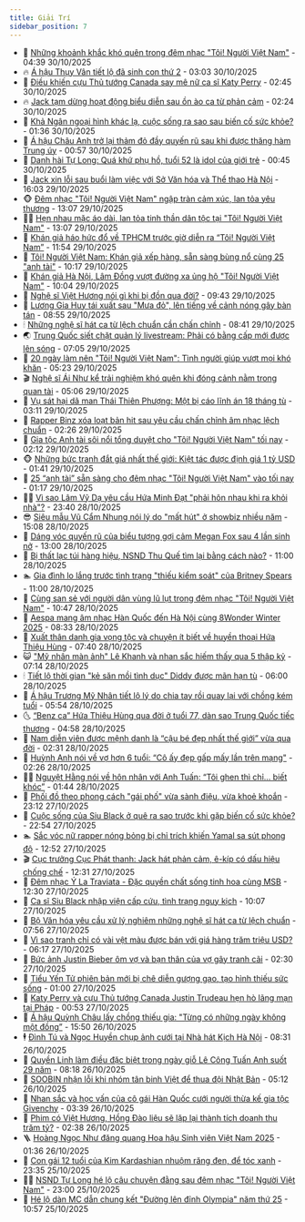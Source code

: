 ```yaml
---
title: Giải Trí
sidebar_position: 7
---
```


<!-- dantri-giai-tri:START -->
- 🤩 [Những khoảnh khắc khó quên trong đêm nhạc &quot;Tôi! Người Việt Nam&quot;](https://dantri.com.vn/giai-tri/nhung-khoanh-khac-kho-quen-trong-dem-nhac-toi-nguoi-viet-nam-20251030101514899.htm) - 04:39 30/10/2025
- 🔥 [Á hậu Thụy Vân tiết lộ đã sinh con thứ 2](https://dantri.com.vn/giai-tri/a-hau-thuy-van-tiet-lo-da-sinh-con-thu-2-20251030085711644.htm) - 03:03 30/10/2025
- 🚀 [Điều khiến cựu Thủ tướng Canada say mê nữ ca sĩ Katy Perry](https://dantri.com.vn/giai-tri/dieu-khien-cuu-thu-tuong-canada-say-me-nu-ca-si-katy-perry-20251029114452315.htm) - 02:45 30/10/2025
- 🔥 [Jack tạm dừng hoạt động biểu diễn sau ồn ào ca từ phản cảm](https://dantri.com.vn/giai-tri/jack-tam-dung-hoat-dong-bieu-dien-sau-on-ao-ca-tu-phan-cam-20251030091739780.htm) - 02:24 30/10/2025
- 🌈 [Khả Ngân ngoại hình khác lạ, cuộc sống ra sao sau biến cố sức khỏe?](https://dantri.com.vn/giai-tri/kha-ngan-ngoai-hinh-khac-la-cuoc-song-ra-sao-sau-bien-co-suc-khoe-20251029093031102.htm) - 01:36 30/10/2025
- 📝 [Á hậu Châu Anh trở lại thảm đỏ đầy quyến rũ sau khi được thăng hàm Trung úy](https://dantri.com.vn/giai-tri/a-hau-chau-anh-tro-lai-tham-do-day-quyen-ru-sau-khi-duoc-thang-ham-trung-uy-20251029230532079.htm) - 00:57 30/10/2025
- 💪 [Danh hài Tự Long: Quá khứ phụ hồ, tuổi 52 là idol của giới trẻ](https://dantri.com.vn/giai-tri/danh-hai-tu-long-qua-khu-phu-ho-tuoi-52-la-idol-cua-gioi-tre-20251030065830909.htm) - 00:45 30/10/2025
- 🤡 [Jack xin lỗi sau buổi làm việc với Sở Văn hóa và Thể thao Hà Nội](https://dantri.com.vn/giai-tri/jack-xin-loi-sau-buoi-lam-viec-voi-so-van-hoa-va-the-thao-ha-noi-20251029224127665.htm) - 16:03 29/10/2025
- 🐵 [Đêm nhạc &quot;Tôi! Người Việt Nam&quot; ngập tràn cảm xúc, lan tỏa yêu thương](https://dantri.com.vn/giai-tri/dem-nhac-toi-nguoi-viet-nam-ngap-tran-cam-xuc-lan-toa-yeu-thuong-20251029190939810.htm) - 13:07 29/10/2025
- 🧑‍🏫 [Hẹn nhau mặc áo dài, lan tỏa tinh thần dân tộc tại &quot;Tôi! Người Việt Nam&quot;](https://dantri.com.vn/giai-tri/hen-nhau-mac-ao-dai-lan-toa-tinh-than-dan-toc-tai-toi-nguoi-viet-nam-20251029193103035.htm) - 13:07 29/10/2025
- 💂 [Khán giả háo hức đổ về TPHCM trước giờ diễn ra “Tôi! Người Việt Nam”](https://dantri.com.vn/giai-tri/khan-gia-hao-huc-do-ve-tphcm-truoc-gio-dien-ra-toi-nguoi-viet-nam-20251029182609431.htm) - 11:54 29/10/2025
- 🤠 [Tôi! Người Việt Nam: Khán giả xếp hàng, sẵn sàng bùng nổ cùng 25 &quot;anh tài&quot;](https://dantri.com.vn/giai-tri/toi-nguoi-viet-nam-khan-gia-xep-hang-san-sang-bung-no-cung-25-anh-tai-20251029164046657.htm) - 10:17 29/10/2025
- 🫶 [Khán giả Hà Nội, Lâm Đồng vượt đường xa ủng hộ &quot;Tôi! Người Việt Nam&quot;](https://dantri.com.vn/giai-tri/khan-gia-ha-noi-lam-dong-vuot-duong-xa-ung-ho-toi-nguoi-viet-nam-20251029164434826.htm) - 10:04 29/10/2025
- 🦏 [Nghệ sĩ Việt Hương nói gì khi bị đồn qua đời?](https://dantri.com.vn/giai-tri/nghe-si-viet-huong-noi-gi-khi-bi-don-qua-doi-20251029130536519.htm) - 09:43 29/10/2025
- 🧰 [Lương Gia Huy tái xuất sau &quot;Mưa đỏ&quot;, lên tiếng về cảnh nóng gây bàn tán](https://dantri.com.vn/giai-tri/luong-gia-huy-tai-xuat-sau-mua-do-len-tieng-ve-canh-nong-gay-ban-tan-20251029144754430.htm) - 08:55 29/10/2025
- 🕯 [Những nghệ sĩ hát ca từ lệch chuẩn cần chấn chỉnh](https://dantri.com.vn/giai-tri/nhung-nghe-si-hat-ca-tu-lech-chuan-can-chan-chinh-20251029130934294.htm) - 08:41 29/10/2025
- 🌏 [Trung Quốc siết chặt quản lý livestream: Phải có bằng cấp mới được lên sóng](https://dantri.com.vn/giai-tri/trung-quoc-siet-chat-quan-ly-livestream-phai-co-bang-cap-moi-duoc-len-song-20251029132725252.htm) - 07:05 29/10/2025
- 🌈 [20 ngày làm nên &quot;Tôi! Người Việt Nam&quot;: Tình người giúp vượt mọi khó khăn](https://dantri.com.vn/giai-tri/20-ngay-lam-nen-toi-nguoi-viet-nam-tinh-nguoi-giup-vuot-moi-kho-khan-20251029114215532.htm) - 05:23 29/10/2025
- 🎬 [Nghệ sĩ Ái Như kể trải nghiệm khó quên khi đóng cảnh nằm trong quan tài](https://dantri.com.vn/giai-tri/nghe-si-ai-nhu-ke-trai-nghiem-kho-quen-khi-dong-canh-nam-trong-quan-tai-20251029110910047.htm) - 05:06 29/10/2025
- 👀 [Vụ sát hại dã man Thái Thiên Phượng: Một bị cáo lĩnh án 18 tháng tù](https://dantri.com.vn/giai-tri/vu-sat-hai-da-man-thai-thien-phuong-mot-bi-cao-linh-an-18-thang-tu-20251029094637208.htm) - 03:11 29/10/2025
- 🧰 [Rapper Binz xóa loạt bản hit sau yêu cầu chấn chỉnh âm nhạc lệch chuẩn](https://dantri.com.vn/giai-tri/rapper-binz-xoa-loat-ban-hit-sau-yeu-cau-chan-chinh-am-nhac-lech-chuan-20251028210727360.htm) - 02:26 29/10/2025
- 🧰 [Gia tộc Anh tài sôi nổi tổng duyệt cho &quot;Tôi! Người Việt Nam&quot; tối nay](https://dantri.com.vn/giai-tri/gia-toc-anh-tai-soi-noi-tong-duyet-cho-toi-nguoi-viet-nam-toi-nay-20251029082357103.htm) - 02:12 29/10/2025
- 🐵 [Những bức tranh đắt giá nhất thế giới: Kiệt tác được định giá 1 tỷ USD](https://dantri.com.vn/giai-tri/nhung-buc-tranh-dat-gia-nhat-the-gioi-kiet-tac-duoc-dinh-gia-1-ty-usd-20251028211916154.htm) - 01:41 29/10/2025
- 🐘 [25 “anh tài” sẵn sàng cho đêm nhạc &quot;Tôi! Người Việt Nam&quot; vào tối nay](https://dantri.com.vn/giai-tri/25-anh-tai-san-sang-cho-dem-nhac-toi-nguoi-viet-nam-vao-toi-nay-20251029033711534.htm) - 01:17 29/10/2025
- 🧑‍💻 [Vì sao Lâm Vỹ Dạ yêu cầu Hứa Minh Đạt &quot;phải hôn nhau khi ra khỏi nhà&quot;?](https://dantri.com.vn/giai-tri/vi-sao-lam-vy-da-yeu-cau-hua-minh-dat-phai-hon-nhau-khi-ra-khoi-nha-20251028213851644.htm) - 23:40 28/10/2025
- 😎 [Siêu mẫu Vũ Cẩm Nhung nói lý do &quot;mất hút&quot; ở showbiz nhiều năm](https://dantri.com.vn/giai-tri/sieu-mau-vu-cam-nhung-noi-ly-do-mat-hut-o-showbiz-nhieu-nam-20251028120113127.htm) - 15:08 28/10/2025
- 🧰 [Dáng vóc quyến rũ của biểu tượng gợi cảm Megan Fox sau 4 lần sinh nở](https://dantri.com.vn/giai-tri/dang-voc-quyen-ru-cua-bieu-tuong-goi-cam-megan-fox-sau-4-lan-sinh-no-20251028172630983.htm) - 13:00 28/10/2025
- 🧰 [Bị thất lạc túi hàng hiệu, NSND Thu Quế tìm lại bằng cách nào?](https://dantri.com.vn/giai-tri/bi-that-lac-tui-hang-hieu-nsnd-thu-que-tim-lai-bang-cach-nao-20251028165524637.htm) - 11:00 28/10/2025
- 🏊 [Gia đình lo lắng trước tình trạng &quot;thiếu kiểm soát&quot; của Britney Spears](https://dantri.com.vn/giai-tri/gia-dinh-lo-lang-truoc-tinh-trang-thieu-kiem-soat-cua-britney-spears-20251028101254758.htm) - 11:00 28/10/2025
- 🌋 [Cùng san sẻ với người dân vùng lũ lụt trong đêm nhạc &quot;Tôi! Người Việt Nam&quot;](https://dantri.com.vn/giai-tri/cung-san-se-voi-nguoi-dan-vung-lu-lut-trong-dem-nhac-toi-nguoi-viet-nam-20251028160245696.htm) - 10:47 28/10/2025
- 🔭 [Aespa mang âm nhạc Hàn Quốc đến Hà Nội cùng 8Wonder Winter 2025](https://dantri.com.vn/giai-tri/aespa-mang-am-nhac-han-quoc-den-ha-noi-cung-8wonder-winter-2025-20251028152641737.htm) - 08:33 28/10/2025
- 📝 [Xuất thân danh gia vọng tộc và chuyện ít biết về huyền thoại Hứa Thiệu Hùng](https://dantri.com.vn/giai-tri/xuat-than-danh-gia-vong-toc-va-chuyen-it-biet-ve-huyen-thoai-hua-thieu-hung-20251028134248188.htm) - 07:40 28/10/2025
- 😺 [&quot;Mỹ nhân màn ảnh&quot; Lê Khanh và nhan sắc hiếm thấy qua 5 thập kỷ](https://dantri.com.vn/giai-tri/my-nhan-man-anh-le-khanh-va-nhan-sac-hiem-thay-qua-5-thap-ky-20251027151035628.htm) - 07:14 28/10/2025
- 🕯 [Tiết lộ thời gian &quot;kẻ săn mồi tình dục&quot; Diddy được mãn hạn tù](https://dantri.com.vn/giai-tri/tiet-lo-thoi-gian-ke-san-moi-tinh-duc-diddy-duoc-man-han-tu-20251028112434946.htm) - 06:00 28/10/2025
- 🦄 [Á hậu Trương Mỹ Nhân tiết lộ lý do chia tay rồi quay lại với chồng kém tuổi](https://dantri.com.vn/giai-tri/a-hau-truong-my-nhan-tiet-lo-ly-do-chia-tay-roi-quay-lai-voi-chong-kem-tuoi-20251026153006505.htm) - 05:54 28/10/2025
- 🌜 [“Benz ca” Hứa Thiệu Hùng qua đời ở tuổi 77, dàn sao Trung Quốc tiếc thương](https://dantri.com.vn/giai-tri/benz-ca-hua-thieu-hung-qua-doi-o-tuoi-77-dan-sao-trung-quoc-tiec-thuong-20251028114939851.htm) - 04:58 28/10/2025
- 👹 [Nam diễn viên được mệnh danh là “cậu bé đẹp nhất thế giới” vừa qua đời](https://dantri.com.vn/giai-tri/nam-dien-vien-duoc-menh-danh-la-cau-be-dep-nhat-the-gioi-vua-qua-doi-20251028090408393.htm) - 02:31 28/10/2025
- 🚀 [Huỳnh Anh nói về vợ hơn 6 tuổi: “Cô ấy đẹp gấp mấy lần trên mạng&quot;](https://dantri.com.vn/giai-tri/huynh-anh-noi-ve-vo-hon-6-tuoi-co-ay-dep-gap-may-lan-tren-mang-20251028073946689.htm) - 02:26 28/10/2025
- 🧑‍💻 [Nguyệt Hằng nói về hôn nhân với Anh Tuấn: “Tôi ghen thì chỉ… biết khóc”](https://dantri.com.vn/giai-tri/nguyet-hang-noi-ve-hon-nhan-voi-anh-tuan-toi-ghen-thi-chi-biet-khoc-20251028022310142.htm) - 01:44 28/10/2025
- 🦩 [Phối đồ theo phong cách &quot;gái phố&quot; vừa sành điệu, vừa khoẻ khoắn](https://dantri.com.vn/giai-tri/phoi-do-theo-phong-cach-gai-pho-vua-sanh-dieu-vua-khoe-khoan-20251027151604979.htm) - 23:12 27/10/2025
- 💫 [Cuộc sống của Siu Black ở quê ra sao trước khi gặp biến cố sức khỏe?](https://dantri.com.vn/giai-tri/cuoc-song-cua-siu-black-o-que-ra-sao-truoc-khi-gap-bien-co-suc-khoe-20251027201410871.htm) - 22:54 27/10/2025
- 🏊 [Sắc vóc nữ rapper nóng bỏng bị chỉ trích khiến Yamal sa sút phong độ](https://dantri.com.vn/giai-tri/sac-voc-nu-rapper-nong-bong-bi-chi-trich-khien-yamal-sa-sut-phong-do-20251027101804341.htm) - 12:52 27/10/2025
- 🎬 [Cục trưởng Cục Phát thanh: Jack hát phản cảm, ê-kíp có dấu hiệu chống chế](https://dantri.com.vn/giai-tri/cuc-truong-cuc-phat-thanh-jack-hat-phan-cam-e-kip-co-dau-hieu-chong-che-20251027192108514.htm) - 12:31 27/10/2025
- 💃 [Đêm nhạc Ý La Traviata - Đặc quyền chất sống tinh hoa cùng MSB](https://dantri.com.vn/giai-tri/dem-nhac-y-la-traviata-dac-quyen-chat-song-tinh-hoa-cung-msb-20251027165542289.htm) - 12:30 27/10/2025
- 🌊 [Ca sĩ Siu Black nhập viện cấp cứu, tình trạng nguy kịch](https://dantri.com.vn/giai-tri/ca-si-siu-black-nhap-vien-cap-cuu-tinh-trang-nguy-kich-20251027170159843.htm) - 10:07 27/10/2025
- 🧰 [Bộ Văn hóa yêu cầu xử lý nghiêm những nghệ sĩ hát ca từ lệch chuẩn](https://dantri.com.vn/giai-tri/bo-van-hoa-yeu-cau-xu-ly-nghiem-nhung-nghe-si-hat-ca-tu-lech-chuan-20251027135612647.htm) - 07:56 27/10/2025
- 🦣 [Vì sao tranh chỉ có vài vệt màu được bán với giá hàng trăm triệu USD?](https://dantri.com.vn/giai-tri/vi-sao-tranh-chi-co-vai-vet-mau-duoc-ban-voi-gia-hang-tram-trieu-usd-20251027121231403.htm) - 06:17 27/10/2025
- 🥷 [Bức ảnh Justin Bieber ôm vợ và bạn thân của vợ gây tranh cãi](https://dantri.com.vn/giai-tri/buc-anh-justin-bieber-om-vo-va-ban-than-cua-vo-gay-tranh-cai-20251027091424576.htm) - 02:30 27/10/2025
- 🦏 [Tiểu Yến Tử phiên bản mới bị chê diễn gượng gạo, tạo hình thiếu sức sống](https://dantri.com.vn/giai-tri/tieu-yen-tu-phien-ban-moi-bi-che-dien-guong-gao-tao-hinh-thieu-suc-song-20251026230111167.htm) - 01:00 27/10/2025
- 🫶 [Katy Perry và cựu Thủ tướng Canada Justin Trudeau hẹn hò lãng mạn tại Pháp](https://dantri.com.vn/giai-tri/katy-perry-va-cuu-thu-tuong-canada-justin-trudeau-hen-ho-lang-man-tai-phap-20251026221200030.htm) - 00:53 27/10/2025
- 💼 [Á hậu Quỳnh Châu lấy chồng thiếu gia: &quot;Từng có những ngày không một đồng”](https://dantri.com.vn/giai-tri/a-hau-quynh-chau-lay-chong-thieu-gia-tung-co-nhung-ngay-khong-mot-dong-20251026223443056.htm) - 15:50 26/10/2025
- 🕴 [Đình Tú và Ngọc Huyền chụp ảnh cưới tại Nhà hát Kịch Hà Nội](https://dantri.com.vn/giai-tri/dinh-tu-va-ngoc-huyen-chup-anh-cuoi-tai-nha-hat-kich-ha-noi-20251026125439770.htm) - 08:31 26/10/2025
- 🐲 [Quyền Linh làm điều đặc biệt trong ngày giỗ Lê Công Tuấn Anh suốt 29 năm](https://dantri.com.vn/giai-tri/quyen-linh-lam-dieu-dac-biet-trong-ngay-gio-le-cong-tuan-anh-suot-29-nam-20251026120827851.htm) - 08:18 26/10/2025
- 🐘 [SOOBIN nhận lỗi khi nhóm tân binh Việt để thua đội Nhật Bản](https://dantri.com.vn/giai-tri/soobin-nhan-loi-khi-nhom-tan-binh-viet-de-thua-doi-nhat-ban-20251026111616132.htm) - 05:12 26/10/2025
- 🤭 [Nhan sắc và học vấn của cô gái Hàn Quốc cưới người thừa kế gia tộc Givenchy](https://dantri.com.vn/giai-tri/nhan-sac-va-hoc-van-cua-co-gai-han-quoc-cuoi-nguoi-thua-ke-gia-toc-givenchy-20251025123005660.htm) - 03:39 26/10/2025
- 💯 [Phim có Việt Hương, Hồng Đào liệu sẽ lặp lại thành tích doanh thu trăm tỷ?](https://dantri.com.vn/giai-tri/phim-co-viet-huong-hong-dao-lieu-se-lap-lai-thanh-tich-doanh-thu-tram-ty-20251025222342546.htm) - 02:38 26/10/2025
- 🪜 [Hoàng Ngọc Như đăng quang Hoa hậu Sinh viên Việt Nam 2025](https://dantri.com.vn/giai-tri/hoang-ngoc-nhu-dang-quang-hoa-hau-sinh-vien-viet-nam-2025-20251026073139739.htm) - 01:36 26/10/2025
- 👹 [Con gái 12 tuổi của Kim Kardashian nhuộm răng đen, để tóc xanh](https://dantri.com.vn/giai-tri/con-gai-12-tuoi-cua-kim-kardashian-nhuom-rang-den-de-toc-xanh-20251025125724649.htm) - 23:35 25/10/2025
- 🧑‍🏫 [NSND Tự Long hé lộ câu chuyện đằng sau đêm nhạc &quot;Tôi! Người Việt Nam&quot;](https://dantri.com.vn/giai-tri/nsnd-tu-long-he-lo-cau-chuyen-dang-sau-dem-nhac-toi-nguoi-viet-nam-20251024215132221.htm) - 23:00 25/10/2025
- 🐘 [Hé lộ dàn MC dẫn chung kết &quot;Đường lên đỉnh Olympia&quot; năm thứ 25](https://dantri.com.vn/giai-tri/he-lo-dan-mc-dan-chung-ket-duong-len-dinh-olympia-nam-thu-25-20251025172030806.htm) - 10:57 25/10/2025<!-- dantri-giai-tri:END -->
